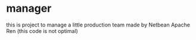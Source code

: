 # manager
this is project to manage a little production team
made by Netbean Apache 
Ren
(this code is not optimal)
